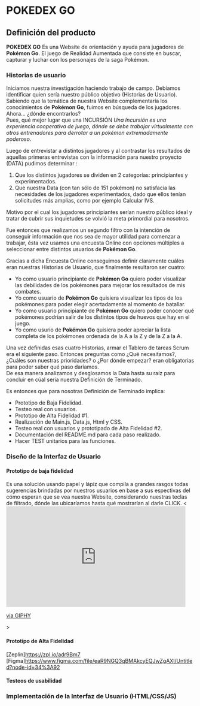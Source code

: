 # POKEDEX GO

## Definición del producto
**POKEDEX GO** Es una Website de orientación y ayuda para jugadores de **Pokémon Go**. El juego de Realidad Aumentada que consiste en buscar, capturar y luchar con los personajes de la saga Pokémon.

### Historias de usuario

Iniciamos nuestra investigación haciendo trabajo de campo. Debíamos identificar quien sería nuestro público objetivo (Historias de Usuario).  
Sabiendo que la temática de nuestra Website complementaría los conocimientos de **Pokémon Go**, fuimos en búsqueda de los jugadores. Ahora... ¿dónde encontrarlos?  
Pues, qué mejor lugar que una INCURSIÓN *Una Incursión es una experiencia cooperativa de juego, dónde se debe trabajar virtualmente con otros entrenadores para derrotar a un pokémon extremadamente poderoso*.

Luego de entrevistar a distintos jugadores y al contrastar los resultados de aquellas primeras entrevistas con la información para nuestro proyecto (DATA) pudimos determinar :  

1. Que los distintos jugadores se dividen en 2 categorías: principiantes y experimentados.  
2. Que nuestra Data (con tan sólo de 151 pokémon) no satisfacía las necesidades de los jugadores experimentados, dado que ellos tenían solicitudes más amplias, como por ejemplo Calcular IVS.

Motivo por el cual los jugadores principiantes serían nuestro público ideal y tratar de cubrir sus inquietudes se volvió la meta primordial para nosotros.

Fue entonces que realizamos un segundo filtro con la intención de conseguir información que nos sea de mayor utilidad para comenzar a trabajar, ésta vez usamos una encuesta Online con opciones múltiples a seleccionar entre distintos usuarios de **Pokémon Go**.

Gracias a dicha Encuesta Online conseguimos definir claramente cuáles eran nuestras Historias de Usuario, que finalmente resultaron ser cuatro:

* Yo como usuario principiante de **Pokémon Go** quiero poder visualizar las debilidades de los pokémones para mejorar los resultados de mis combates.
* Yo como usuario de **Pokémon Go** quisiera visualizar los tipos de los pokémones para poder elegir acertadamente al momento de batallar.
* Yo como usuario principiante de **Pokémon Go** quiero poder conocer qué pokémones podrían salir de los distintos tipos de huevos que hay en el juego.
* Yo como usurio de **Pokémon Go** quisiera poder apreciar la lista completa de los pokémones ordenada de la A a la Z y de la Z a la A.

Una vez definidas esas cuatro Historias, armar el Tablero de tareas Scrum era el siguiente paso. Entonces preguntas como ¿Qué necesitamos?, ¿Cuáles son nuestras prioridades? o ¿Por dónde empezar? eran obligatorias para poder saber qué paso daríamos.  
De esa manera analizamos y desglosamos la Data hasta su raíz para concluir en cúal sería nuestra Definición de Terminado.

Es entonces que para nosotras Definición de Terminado implica:
* Prototipo de Baja Fidelidad.
* Testeo real con usuarios.
* Prototipo de Alta Fidelidad #1.
* Realización de Main.js, Data.js, Html y CSS.
* Testeo real con usuarios y prototipado de Alta Fidelidad #2.
* Documentación del README.md para cada paso realizado.
* Hacer TEST unitarios para las funciones.


### Diseño de la Interfaz de Usuario

#### Prototipo de baja fidelidad

Es una solución usando papel y lápiz que compila a grandes rasgos todas sugerencias brindadas por nuestros usuarios en base a sus espectivas del cómo esperan que se vea nuestra Website, considerando nuestras teclas de filtrado, dónde las ubicaríamos hasta qué mostrarían al darle CLICK.
<<iframe src="https://giphy.com/embed/5UEFy5dR7ZKlVKpw0x" width="480" height="269" frameBorder="0" class="giphy-embed" allowFullScreen></iframe><p><a href="https://giphy.com/gifs/5UEFy5dR7ZKlVKpw0x">via GIPHY</a></p>>

#### Prototipo de Alta Fidelidad

 [Zeplin]https://zpl.io/adr9Bm7
 [Figma]https://www.figma.com/file/eaR9NGQ3qBMAkcyEQJwZgAXl/Untitled?node-id=34%3A92

#### Testeos de usabilidad



### Implementación de la Interfaz de Usuario (HTML/CSS/JS)

